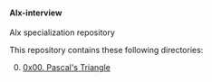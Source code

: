 #### Alx-interview
Alx specialization repository

This repository contains these following directories:

0. [0x00. Pascal's Triangle](https://github.com/8srael/alx-interview/tree/master/0x00-pascal_triangle)
